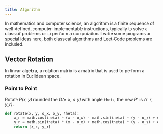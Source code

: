 ```yaml
---
title: Algorithm
---
```


In mathematics and computer science, an algorithm is a finite sequence of well-defined, computer-implementable instructions, typically to solve a class of problems or to perform a computation. I write some programs or special ideas here, both classical algorithms and Leet-Code problems are included.

## Vector Rotation

In linear algebra, a rotation matrix is a matrix that is used to perform a rotation in Euclidean space.

### Point to Point

Rotate *P(x, y)* rounded the *O(o_x, o_y)* with angle `theta`, the new *P'* is *(x_r, y_r)*. 

```python
def rotate(x, y, o_x, o_y, theta):
    x_r = math.cos(theta) * (x - o_x) - math.sin(theta) * (y - o_y) + o_x
    y_r = math.sin(theta) * (x - o_x) + math.cos(theta) * (y - o_y) + o_y
    return [x_r, y_r]
```
